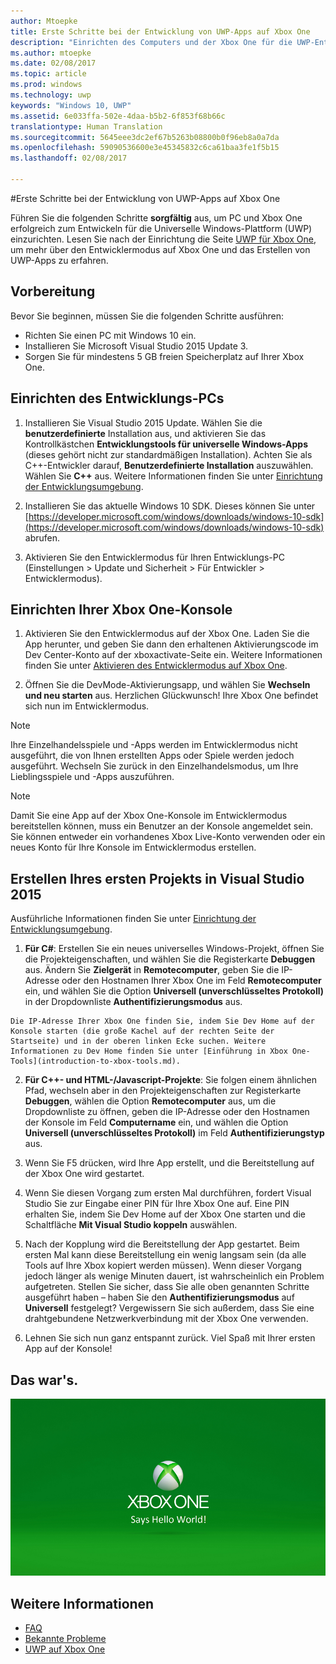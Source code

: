 ```yaml
---
author: Mtoepke
title: Erste Schritte bei der Entwicklung von UWP-Apps auf Xbox One
description: "Einrichten des Computers und der Xbox One für die UWP-Entwicklung"
ms.author: mtoepke
ms.date: 02/08/2017
ms.topic: article
ms.prod: windows
ms.technology: uwp
keywords: "Windows 10, UWP"
ms.assetid: 6e033ffa-502e-4daa-b5b2-6f853f68b66c
translationtype: Human Translation
ms.sourcegitcommit: 5645eee3dc2ef67b5263b08800b0f96eb8a0a7da
ms.openlocfilehash: 59090536600e3e45345832c6ca61baa3fe1f5b15
ms.lasthandoff: 02/08/2017

---
```


#<a name="getting-started-with-uwp-app-development-on-xbox-one"></a>Erste Schritte bei der Entwicklung von UWP-Apps auf Xbox One

Führen Sie die folgenden Schritte **sorgfältig** aus, um PC und Xbox One erfolgreich zum Entwickeln für die Universelle Windows-Plattform (UWP) einzurichten. Lesen Sie nach der Einrichtung die Seite [UWP für Xbox One](index.md), um mehr über den Entwicklermodus auf Xbox One und das Erstellen von UWP-Apps zu erfahren. 

## <a name="before-you-start"></a>Vorbereitung
Bevor Sie beginnen, müssen Sie die folgenden Schritte ausführen:
-    Richten Sie einen PC mit Windows 10 ein.
-    Installieren Sie Microsoft Visual Studio 2015 Update 3.
- Sorgen Sie für mindestens 5 GB freien Speicherplatz auf Ihrer Xbox One.

## <a name="setting-up-your-development-pc"></a>Einrichten des Entwicklungs-PCs
1.    Installieren Sie Visual Studio 2015 Update. Wählen Sie die **benutzerdefinierte** Installation aus, und aktivieren Sie das Kontrollkästchen **Entwicklungstools für universelle Windows-Apps** (dieses gehört nicht zur standardmäßigen Installation). Achten Sie als C++-Entwickler darauf, **Benutzerdefinierte Installation** auszuwählen. Wählen Sie **C++** aus. Weitere Informationen finden Sie unter [Einrichtung der Entwicklungsumgebung](development-environment-setup.md). 

2.    Installieren Sie das aktuelle Windows 10 SDK. Dieses können Sie unter [https://developer.microsoft.com/windows/downloads/windows-10-sdk](https://developer.microsoft.com/windows/downloads/windows-10-sdk) abrufen.

3.  Aktivieren Sie den Entwicklermodus für Ihren Entwicklungs-PC (Einstellungen > Update und Sicherheit > Für Entwickler > Entwicklermodus).

## <a name="setting-up-your-xbox-one-console"></a>Einrichten Ihrer Xbox One-Konsole
1.    Aktivieren Sie den Entwicklermodus auf der Xbox One. Laden Sie die App herunter, und geben Sie dann den erhaltenen Aktivierungscode im Dev Center-Konto auf der xboxactivate-Seite ein. Weitere Informationen finden Sie unter [Aktivieren des Entwicklermodus auf Xbox One](devkit-activation.md). 

2.    Öffnen Sie die DevMode-Aktivierungsapp, und wählen Sie **Wechseln und neu starten** aus. Herzlichen Glückwunsch! Ihre Xbox One befindet sich nun im Entwicklermodus.
  
  > [!NOTE]
  > Ihre Einzelhandelsspiele und -Apps werden im Entwicklermodus nicht ausgeführt, die von Ihnen erstellten Apps oder Spiele werden jedoch ausgeführt. Wechseln Sie zurück in den Einzelhandelsmodus, um Ihre Lieblingsspiele und -Apps auszuführen.
    
  > [!NOTE]
  > Damit Sie eine App auf der Xbox One-Konsole im Entwicklermodus bereitstellen können, muss ein Benutzer an der Konsole angemeldet sein. Sie können entweder ein vorhandenes Xbox Live-Konto verwenden oder ein neues Konto für Ihre Konsole im Entwicklermodus erstellen. 

## <a name="creating-your-first-project-in-visual-studio-2015"></a>Erstellen Ihres ersten Projekts in Visual Studio 2015

Ausführliche Informationen finden Sie unter [Einrichtung der Entwicklungsumgebung](development-environment-setup.md).

1.    **Für C#**: Erstellen Sie ein neues universelles Windows-Projekt, öffnen Sie die Projekteigenschaften, und wählen Sie die Registerkarte **Debuggen** aus. Ändern Sie **Zielgerät** in **Remotecomputer**, geben Sie die IP-Adresse oder den Hostnamen Ihrer Xbox One im Feld **Remotecomputer** ein, und wählen Sie die Option **Universell (unverschlüsseltes Protokoll)** in der Dropdownliste **Authentifizierungsmodus** aus.   

    Die IP-Adresse Ihrer Xbox One finden Sie, indem Sie Dev Home auf der Konsole starten (die große Kachel auf der rechten Seite der Startseite) und in der oberen linken Ecke suchen. Weitere Informationen zu Dev Home finden Sie unter [Einführung in Xbox One-Tools](introduction-to-xbox-tools.md).  

2.    **Für C++- und HTML-/Javascript-Projekte**: Sie folgen einem ähnlichen Pfad, wechseln aber in den Projekteigenschaften zur Registerkarte **Debuggen**, wählen die Option **Remotecomputer** aus, um die Dropdownliste zu öffnen, geben die IP-Adresse oder den Hostnamen der Konsole im Feld **Computername** ein, und wählen die Option **Universell (unverschlüsseltes Protokoll)** im Feld **Authentifizierungstyp** aus.
   
3.    Wenn Sie F5 drücken, wird Ihre App erstellt, und die Bereitstellung auf der Xbox One wird gestartet.
  
4.    Wenn Sie diesen Vorgang zum ersten Mal durchführen, fordert Visual Studio Sie zur Eingabe einer PIN für Ihre Xbox One auf. Eine PIN erhalten Sie, indem Sie Dev Home auf der Xbox One starten und die Schaltfläche **Mit Visual Studio koppeln** auswählen.
  
5.    Nach der Kopplung wird die Bereitstellung der App gestartet. Beim ersten Mal kann diese Bereitstellung ein wenig langsam sein (da alle Tools auf Ihre Xbox kopiert werden müssen). Wenn dieser Vorgang jedoch länger als wenige Minuten dauert, ist wahrscheinlich ein Problem aufgetreten. Stellen Sie sicher, dass Sie alle oben genannten Schritte ausgeführt haben – haben Sie den **Authentifizierungsmodus** auf **Universell** festgelegt? Vergewissern Sie sich außerdem, dass Sie eine drahtgebundene Netzwerkverbindung mit der Xbox One verwenden.  

6. Lehnen Sie sich nun ganz entspannt zurück. Viel Spaß mit Ihrer ersten App auf der Konsole!  

## <a name="thats-it"></a>Das war's.

![Hello World](images/getting-started-hello-world.png)

## <a name="see-also"></a>Weitere Informationen  
- [FAQ](frequently-asked-questions.md)  
- [Bekannte Probleme](known-issues.md)
- [UWP auf Xbox One](index.md) 


